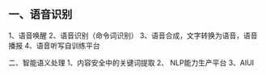 ## 一、语音识别
1、语音唤醒
2、语音识别（命令词识别）
3、语音合成，文字转换为语音，语音播报
4、语音听写自训练平台

二、智能语义处理
1、内容安全中的关键词提取
2、 NLP能力生产平台
3、AIUI
